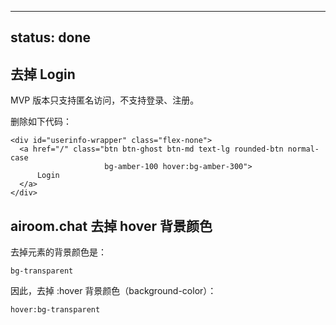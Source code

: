 ------
status: done
------

## 去掉 Login

MVP 版本只支持匿名访问，不支持登录、注册。

删除如下代码：

    <div id="userinfo-wrapper" class="flex-none">
      <a href="/" class="btn btn-ghost btn-md text-lg rounded-btn normal-case
                         bg-amber-100 hover:bg-amber-300">
          Login
      </a>
    </div>

## airoom.chat 去掉 hover 背景颜色

去掉元素的背景颜色是：

    bg-transparent

因此，去掉 :hover 背景颜色（background-color）：

    hover:bg-transparent


